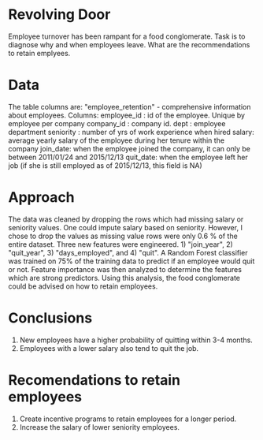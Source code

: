 # Revolving Door
Employee turnover has been rampant for a food conglomerate. Task is to diagnose why and when employees leave. What are the recommendations to retain emplyees.

# Data
The table columns are:
"employee_retention" - comprehensive information about employees. Columns:
employee_id : id of the employee. Unique by employee per company
company_id : company id.
dept : employee department
seniority : number of yrs of work experience when hired
salary: average yearly salary of the employee during her tenure within the company
join_date: when the employee joined the company, it can only be between 2011/01/24 and 2015/12/13
quit_date: when the employee left her job (if she is still employed as of 2015/12/13, this field is NA)

# Approach
The data was cleaned by dropping the rows which had missing salary or seniority values. One could impute salary based on seniority. However, I chose to drop the values as missing value rows were only 0.6 % of the entire dataset. Three new features were engineered. 1) "join_year", 2) "quit_year", 3) "days_employed", and 4) "quit". A Random Forest classifier was trained on 75% of the training data to predict if an employee would quit or not. Feature importance was then analyzed to determine the features which are strong predictors. Using this analysis, the food conglomerate could be advised on how to retain employees.

# Conclusions
1. New employees have a higher probability of quitting within 3-4 months.
2. Employees with a lower salary also tend to quit the job.

# Recomendations to retain employees
1. Create incentive programs to retain employees for a longer period.
2. Increase the salary of lower seniority employees.
